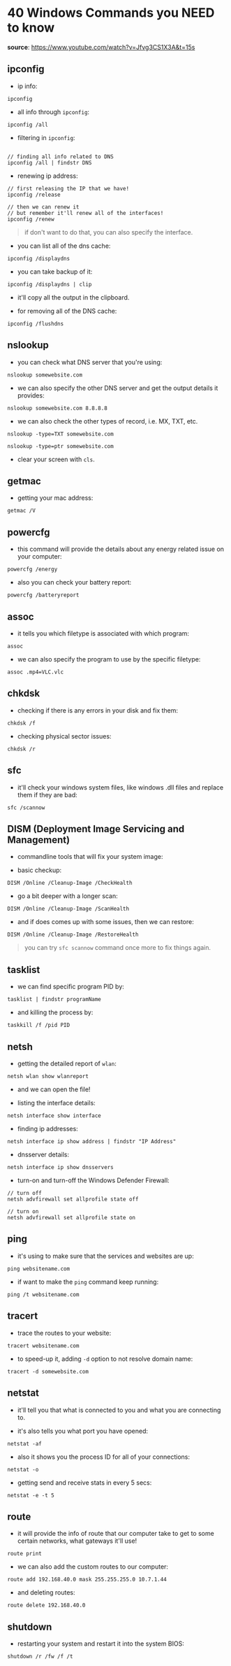 # 40 Windows Commands you NEED to know

**source**: https://www.youtube.com/watch?v=Jfvg3CS1X3A&t=15s

## ipconfig

- ip info:

```
ipconfig
```

- all info through `ipconfig`:

```
ipconfig /all
```

- filtering in `ipconfig`:

```

// finding all info related to DNS
ipconfig /all | findstr DNS
```

- renewing ip address:

```
// first releasing the IP that we have!
ipconfig /release
```

```
// then we can renew it
// but remember it'll renew all of the interfaces!
ipconfig /renew
```

> if don't want to do that, you can also specify the
> interface.

- you can list all of the dns cache:

```
ipconfig /displaydns
```

- you can take backup of it:

```
ipconfig /displaydns | clip
```

- it'll copy all the output in the clipboard.

- for removing all of the DNS cache:

```
ipconfig /flushdns
```

## nslookup

- you can check what DNS server that you're using:

```
nslookup somewebsite.com
```

- we can also specify the other DNS server and get the
  output details it provides:

```
nslookup somewebsite.com 8.8.8.8
```

- we can also check the other types of record, i.e. MX,
  TXT, etc.

```
nslookup -type=TXT somewebsite.com

nslookup -type=ptr somewebsite.com
```

- clear your screen with `cls`.

## getmac

- getting your mac address:

```
getmac /V
```

## powercfg

- this command will provide the details about any energy
  related issue on your computer:

```
powercfg /energy
```

- also you can check your battery report:

```
powercfg /batteryreport
```

## assoc

- it tells you which filetype is associated with which
  program:

```
assoc
```

- we can also specify the program to use by the specific
  filetype:

```
assoc .mp4=VLC.vlc
```

## chkdsk

- checking if there is any errors in your disk and fix
  them:

```
chkdsk /f
```

- checking physical sector issues:

```
chkdsk /r
```

## sfc

- it'll check your windows system files, like windows .dll
  files and replace them if they are bad:

```
sfc /scannow
```

## DISM (Deployment Image Servicing and Management)

- commandline tools that will fix your system image:

- basic checkup:

```
DISM /Online /Cleanup-Image /CheckHealth
```

- go a bit deeper with a longer scan:

```
DISM /Online /Cleanup-Image /ScanHealth
```

- and if does comes up with some issues, then we can
  restore:

```
DISM /Online /Cleanup-Image /RestoreHealth
```

> you can try `sfc scannow` command once more to fix
> things again.

## tasklist

- we can find specific program PID by:

```
tasklist | findstr programName
```

- and killing the process by:

```
taskkill /f /pid PID
```

## netsh

- getting the detailed report of `wlan`:

```
netsh wlan show wlanreport
```

- and we can open the file!

- listing the interface details:

```
netsh interface show interface
```

- finding ip addresses:

```
netsh interface ip show address | findstr "IP Address"
```

- dnsserver details:

```
netsh interface ip show dnsservers
```

- turn-on and turn-off the Windows Defender Firewall:

```
// turn off
netsh advfirewall set allprofile state off

// turn on
netsh advfirewall set allprofile state on
```

## ping

- it's using to make sure that the services and websites
  are up:

```
ping websitename.com
```

- if want to make the `ping` command keep running:

```
ping /t websitename.com
```

## tracert

- trace the routes to your website:

```
tracert websitename.com
```

- to speed-up it, adding `-d` option to not resolve domain
  name:

```
tracert -d somewebsite.com
```

## netstat

- it'll tell you that what is connected to you and what
  you are connecting to.

- it's also tells you what port you have opened:

```
netstat -af
```

- also it shows you the process ID for all of your
  connections:

```
netstat -o
```

- getting send and receive stats in every 5 secs:

```
netstat -e -t 5
```

## route

- it will provide the info of route that our computer take
  to get to some certain networks, what gateways it'll use!

```
route print
```

- we can also add the custom routes to our computer:

```
route add 192.168.40.0 mask 255.255.255.0 10.7.1.44
```

- and deleting routes:

```
route delete 192.168.40.0
```

## shutdown

- restarting your system and restart it into the system
  BIOS:

```
shutdown /r /fw /f /t
```
